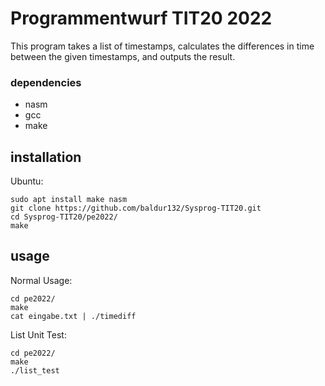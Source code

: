 # Programmentwurf TIT20 2022
This program takes a list of timestamps, calculates the differences in time between the given timestamps, and outputs the result.

### dependencies
 - nasm
 - gcc
 - make

## installation
Ubuntu:
```
sudo apt install make nasm
git clone https://github.com/baldur132/Sysprog-TIT20.git
cd Sysprog-TIT20/pe2022/
make
```

## usage
Normal Usage:
```
cd pe2022/
make
cat eingabe.txt | ./timediff
```

List Unit Test:
```
cd pe2022/
make
./list_test
```


